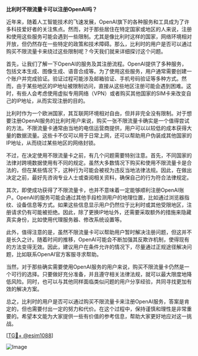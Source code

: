 **比利时不限流量卡可以注册OpenAI吗？**

近年来，随着人工智能技术的飞速发展，OpenAI旗下的各种服务和工具成为了许多科技爱好者的关注焦点。然而，对于那些居住在特定国家或地区的人来说，注册和使用这些服务可能会遇到一些限制。尤其是像比利时这样的国家，网络环境相对开放，但仍然存在一些特定的政策和技术障碍。那么，比利时的用户是否可以通过购买不限流量卡来绕过这些限制呢？今天我们就来详细探讨这个问题。

首先，让我们了解一下OpenAI的服务及其注册流程。OpenAI提供了多种服务，包括文本生成、图像生成、语音合成等。为了使用这些服务，用户通常需要创建一个账户并完成验证。验证过程可能涉及邮箱验证、手机号码验证等多种方式。然而，由于某些地区的IP地址被限制访问，直接从这些地区注册可能会遇到困难。这时，有些人会考虑使用虚拟专用网络（VPN）或者购买其他国家的SIM卡来改变自己的IP地址，从而实现注册的目的。

比利时作为一个欧洲国家，其互联网环境相对自由，但并非完全没有限制。对于想要注册OpenAI服务的比利时用户来说，购买一张不限流量卡确实是一个值得尝试的方法。不限流量卡通常由当地的电信运营商提供，用户可以以较低的成本获得大量的数据流量。这些卡不仅可以用于日常上网，还可以帮助用户伪装成其他国家的IP地址，从而绕过某些地区的网络封锁。

不过，在决定使用不限流量卡之前，有几个问题需要特别注意。首先，不同国家的法律对跨境数据使用有不同的规定。虽然大多数情况下购买和使用不限流量卡是合法的，但在某些情况下，这种行为可能会被视为违反当地法律法规。因此，在做出决定之前，最好先咨询专业人士或查阅相关资料，确保自己的行为符合法律规定。

其次，即使成功获得了不限流量卡，也并不意味着一定能够顺利注册OpenAI账户。OpenAI的服务可能会通过其他手段检测用户的地理位置，比如通过浏览器指纹、设备信息等方式。如果这些信息显示用户仍然位于比利时或其他受限地区，注册请求仍有可能被拒绝。因此，除了更换IP地址外，还需要采取额外的措施来隐藏真实身份，比如使用代理服务器、修改系统设置等。

此外，值得注意的是，虽然不限流量卡可以帮助用户暂时解决注册问题，但这并不是长久之计。随着时间的推移，OpenAI可能会不断加强其反欺诈机制，使得现有的方法变得无效。因此，建议用户在条件允许的情况下，尽量通过正规途径解决问题，比如联系OpenAI官方客服寻求帮助。

当然，对于那些确实需要使用OpenAI服务的用户来说，购买不限流量卡仍然是一个可行的选择。只要做好充分准备，并且遵守相关法律法规，就可以最大限度地降低风险。同时，也可以与其他同样面临类似问题的用户分享经验，共同寻找更加有效的解决方案。

总之，比利时的用户是否可以通过购买不限流量卡来注册OpenAI服务，答案是肯定的，但也需要付出一定的努力和代价。在这个过程中，保持谨慎和理性是非常重要的。希望本文能为大家提供一些有价值的参考信息，帮助大家更好地应对这一挑战。

[[TG💪+ @esim1088](https://t.me/s/esim1088)]

![Image](https://i.postimg.cc/4NQfJmqS/Snipaste-2025-05-13-00-14-12.png)